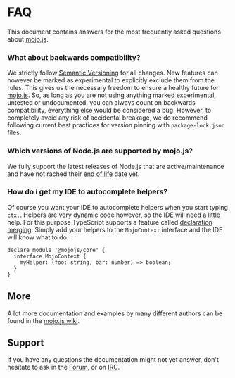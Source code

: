 
# FAQ

This document contains answers for the most frequently asked questions about [mojo.js](https://mojojs.org).

### What about backwards compatibility?

We strictly follow [Semantic Versioning](https://semver.org) for all changes. New features can however be marked as
experimental to explicitly exclude them from the rules. This gives us the necessary freedom to ensure a healthy future
for [mojo.js](https://mojojs.org). So, as long as you are not using anything marked experimental, untested or
undocumented, you can always count on backwards compatibility, everything else would be considered a bug. However, to
completely avoid any risk of accidental breakage, we do recommend following current best practices for version pinning
with `package-lock.json` files.

### Which versions of Node.js are supported by mojo.js?

We fully support the latest releases of Node.js that are active/maintenance and have not rached their
[end of life](https://nodejs.dev/en/about/releases/) date yet.

### How do i get my IDE to autocomplete helpers?

Of course you want your IDE to autocomplete helpers when you start typing `ctx.`. Helpers are very dynamic code
however, so the IDE will need a little help. For this purpose TypeScript supports a feature called
[declaration merging](https://www.typescriptlang.org/docs/handbook/declaration-merging.html). Simply add your helpers
to the `MojoContext` interface and the IDE will know what to do.

```
declare module '@mojojs/core' {
  interface MojoContext {
    myHelper: (foo: string, bar: number) => boolean;
  }
}
```

## More

A lot more documentation and examples by many different authors can be found in the
[mojo.js wiki](https://github.com/mojolicious/mojo.js/wiki).

## Support

If you have any questions the documentation might not yet answer, don't hesitate to ask in the
[Forum](https://github.com/mojolicious/mojo.js/discussions), or on [IRC](https://web.libera.chat/#mojo).
